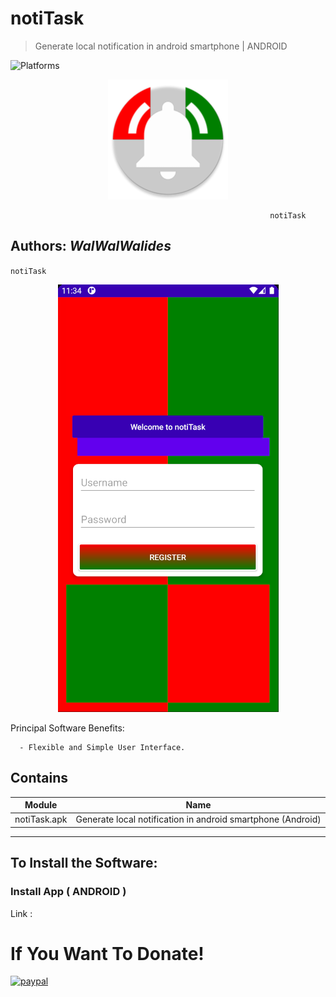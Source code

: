 # notiTask
> Generate local notification in android smartphone   | ANDROID

![Platforms](https://img.shields.io/badge/Supported%20platforms-ANDROID-BLUE.svg)

<p align="center">
  <img src=img/notiTask_icon_1.png />
</p> 



                                                              notiTask



**Authors:**  *WalWalWalides*
------

`notiTask`

<p align="center">
  <img src=img/notiTask_mobile_1.png />
</p> 

Principal Software Benefits:

      - Flexible and Simple User Interface.


    
    


## Contains

| Module | Name | 
| --- | --- |
|notiTask.apk|Generate local notification in android smartphone (Android) |


------

## To Install the Software:

### Install App ( ANDROID ) 

Link : 


# If You Want To Donate!

[![paypal](https://www.paypalobjects.com/en_US/i/btn/btn_donateCC_LG.gif)](https://www.paypal.com/cgi-bin/webscr?cmd=_s-xclick&hosted_button_id=Y79F36A9BGLHS&source=url)


